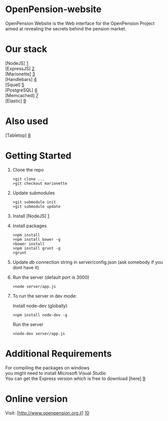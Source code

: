 OpenPension-website
==================

OpenPension Website is the Web interface for the OpenPension Project  
aimed at revealing the secrets behind the pension market.


Our stack
=========
[NodeJS] [1]  
[ExpressJS] [2]  
[Marionette] [3]  
[Handlebars] [4]  
[Squel] [5]  
[PostgreSQL] [6]  
[Memcached] [7]   
[Elastic]  [9]   

Also used
===============  
[Tabletop] [8]

Getting Started
===============
1.  Clone the repo

        >git clone ...
        >git checkout marionette
2.  Update submodules               
        
        >git submodule init 
        >git submodule update
3.  Install [NodeJS] [1]
4.  Install packages
        
        >npm install
        >npm install bower -g
        >bower install
        >npm install grunt -g
        >grunt
5.  Update db connection string in server/config.json (ask somebody if you dont have it) 

6.  Run the server (default port is 3000)

        >node server/app.js 

7.  To run the server in dev mode:

	Install node-dev (globally)

        >npm install node-dev -g
    Run the server

        >node-dev server/app.js

  [1]: http://nodejs.org/        "NodeJS"
  [2]: http://expressjs.com/  "ExpressJS"
  [3]: http://marionettejs.com/    "Marionette"
  [4]: http://handlebarsjs.com/ "Handlebars"
  [5]: https://hiddentao.github.io/squel/ "Squel"
  [6]: http://www.postgresql.org/download/ "PostgreSQL"
  [7]: http://memcached.org/ "Memcached"
  [8]: https://github.com/jsoma/tabletop "Tabletop"
  [9]: https://www.elastic.co/products/elasticsearch "Elastic"

Additional Requirements
===========

For compiling the packages on windows  
you might need to install Microsoft Visual Studio  
You can get the Express version which is free to download [here] [9]


  [9]: http://www.microsoft.com/visualstudio/eng/downloads#d-cpp-2010-express "VS Express"

Online version
===========
Visit: [http://www.openpension.org.il] [10]

  [10]: http://www.openpension.org.il
